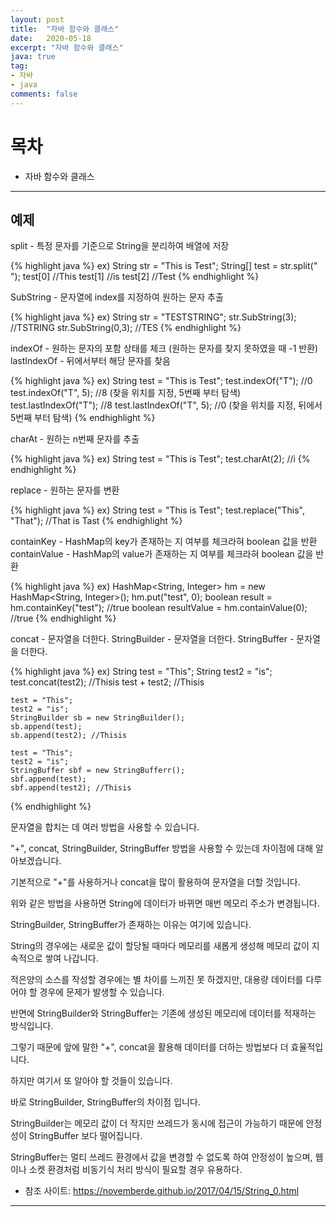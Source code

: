 ```yaml
---
layout: post
title:  "자바 함수와 클래스"
date:   2020-05-18
excerpt: "자바 함수와 클래스"
java: true
tag:
- 자바
- java
comments: false
---
```



# 목차
* 자바 함수와 클래스

---


## 예제

split - 특정 문자를 기준으로 String을 분리하여 배열에 저장

{% highlight java %}
ex) String str = "This is Test";
	String[] test = str.split(" ");
	test[0] //This
	test[1] //is
	test[2] //Test
{% endhighlight %}

SubString - 문자열에 index를 지정하여 원하는 문자 추출

{% highlight java %}
ex) String str = "TESTSTRING";
	str.SubString(3); //TSTRING
	str.SubString(0,3); //TES
{% endhighlight %}

indexOf - 원하는 문자의 포함 상태를 체크 (원하는 문자를 찾지 못하였을 때 -1 반환)
lastIndexOf - 뒤에서부터 해당 문자를 찾음

{% highlight java %}
ex) String test = "This is Test";
	test.indexOf("T");	//0 
	test.indexOf("T", 5);	//8 (찾을 위치를 지정, 5번째 부터 탐색)
	test.lastIndexOf("T");	//8 
	test.lastIndexOf("T", 5); //0 (찾을 위치를 지정, 뒤에서 5번째 부터 탐색)
{% endhighlight %}

charAt - 원하는 n번째 문자를 추출

{% highlight java %}
ex) String test = "This is Test";
	test.charAt(2);	//i
{% endhighlight %}

replace - 원하는 문자를 변환

{% highlight java %}
ex) String test = "This is Test";
	test.replace("This", "That");	//That is Tast
{% endhighlight %}

containKey - HashMap의 key가 존재하는 지 여부를 체크라혀 boolean 값을 반환
containValue - HashMap의 value가 존재하는 지 여부를 체크라혀 boolean 값을 반환

{% highlight java %}
ex) HashMap<String, Integer> hm = new HashMap<String, Integer>();
	hm.put("test", 0);
	boolean result = hm.containKey("test"); //true
	boolean resultValue = hm.containValue(0); //true
{% endhighlight %}

concat - 문자열을 더한다.
StringBuilder - 문자열을 더한다.
StringBuffer - 문자열을 더한다.

{% highlight java %}
ex) String test = "This";
	String test2 = "is";
	test.concat(test2); //Thisis
	test + test2; //Thisis

	test = "This";
	test2 = "is";
	StringBuilder sb = new StringBuilder();
	sb.append(test); 
	sb.append(test2); //Thisis

	test = "This";
	test2 = "is";
	StringBuffer sbf = new StringBufferr();
	sbf.append(test);
	sbf.append(test2); //Thisis
{% endhighlight %}

문자열을 합치는 데 여러 방법을 사용할 수 있습니다. 

"+", concat, StringBuilder, StringBuffer 방법을 사용할 수 있는데 차이점에 대해 알아보겠습니다.

기본적으로 "+"를 사용하거나 concat을 많이 활용하여 문자열을 더할 것입니다.

위와 같은 방법을 사용하면 String에 데이터가 바뀌면 매번 메모리 주소가 변경됩니다.

StringBuilder, StringBuffer가 존재하는 이유는 여기에 있습니다.

String의 경우에는 새로운 값이 할당될 때마다 메모리를 새롭게 생성해 메모리 값이 지속적으로 쌓여 나갑니다.

적은양의 소스를 작성할 경우에는 별 차이를 느끼진 못 하겠지만, 대용량 데이터를 다루어야 할 경우에 문제가 발생할 수 있습니다.

반면에 StringBuilder와 StringBuffer는 기존에 생성된 메모리에 데이터를 적재하는 방식입니다.

그렇기 때문에 앞에 말한 "+", concat을 활용해 데이터를 더하는 방법보다 더 효율적입니다.

하지만 여기서 또 알아야 할 것들이 있습니다.

바로 StringBuilder, StringBuffer의 차이점 입니다.

StringBuilder는 메모리 값이 더 작지만 쓰레드가 동시에 접근이 가능하기 때문에 안정성이 StringBuffer 보다 떨어집니다.

StringBuffer는 멀티 쓰레드 환경에서 값을 변경할 수 없도록 하여 안정성이 높으며, 웹이나 소켓 환경처럼 비동기식 처리 방식이 필요할 경우 유용하다.

* 참조 사이트: <https://novemberde.github.io/2017/04/15/String_0.html>
---



